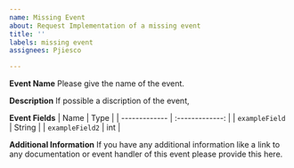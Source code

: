 ```yaml
---
name: Missing Event
about: Request Implementation of a missing event
title: ''
labels: missing event
assignees: Pjiesco

---
```


**Event Name**
Please give the name of the event.

**Description**
If possible a discription of the event,

**Event Fields**
| Name | Type |
| ------------- | :-------------: | 
| `exampleField` | String |
| `exampleField2` | int |

**Additional Information**
If you have any additional information like a link to any documentation or event handler of this event please provide this here.
